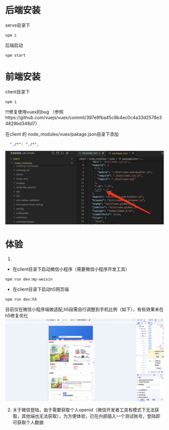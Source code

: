 # 后端安装

serve目录下

```
npm i
```

后端启动

```
npm start
```

# 前端安装

client目录下

```
npm i
```

!!!修复使用vuex的bug （参照https://github.com/vuejs/vuex/commit/397e9fba45c8b4ec0c4a33d2578e34829bd348d7）

在client 的 node_modules/vuex/pakage.json目录下添加

```
  "./*": "./*",
```

![alt text](image.png)

# 体验

1.

- 在client目录下启动微信小程序（需要微信小程序开发工具）

```
npm run dev:mp-weixin
```

- 在client目录下启动h5网页端

```
npm run dev:h5
```

目前仅在微信小程序端做适配,h5段需自行调整到手机比例（如下），有些效果未在h5修复优化
![alt text](image-2.png)

2. 关于微信登陆，由于需要获取个人openid（微信开发者工具有模式下无法获取，其他端也无法获取），为方便体验，已在内部插入一个测试账号，登陆即可获取个人数据
